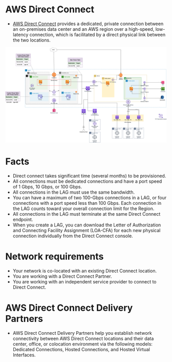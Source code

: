 # AWS Direct Connect
- [AWS Direct Connect](https://aws.amazon.com/directconnect/) provides a dedicated, private connection between an on-premises data center and an AWS region over a high-speed, low-latency connection, which is facilitated by a direct physical link between the two locations.

![img.png](../3_NetworkFoundationsVPC/assets/AWS_VPC.png)

# Facts
- Direct connect takes significant time (several months) to be provisioned.
- All connections must be dedicated connections and have a port speed of 1 Gbps, 10 Gbps, or 100 Gbps.
- All connections in the LAG must use the same bandwidth.
- You can have a maximum of two 100-Gbps connections in a LAG, or four connections with a port speed less than 100 Gbps. Each connection in the LAG counts toward your overall connection limit for the Region.
- All connections in the LAG must terminate at the same Direct Connect endpoint.
- When you create a LAG, you can download the Letter of Authorization and Connecting Facility Assignment (LOA-CFA) for each new physical connection individually from the Direct Connect console.

# Network requirements 
- Your network is co-located with an existing Direct Connect location.
- You are working with a Direct Connect Partner.
- You are working with an independent service provider to connect to Direct Connect.

# AWS Direct Connect Delivery Partners
- AWS Direct Connect Delivery Partners help you establish network connectivity between AWS Direct Connect locations and their data center, office, or colocation environment via the following models: Dedicated Connections, Hosted Connections, and Hosted Virtual Interfaces.